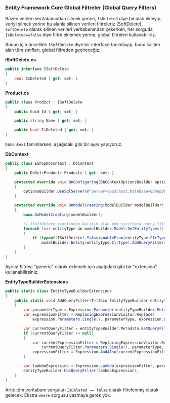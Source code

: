 ### Entity Framework Core Global Filtreler (Global Query Filters)

Bazen verileri veritabanından silmek yerine, `IsDeleted` diye bir alan ekleyip, veriyi silmek yerine bu alanla silinen verileri filtreleriz (SoftDelete).
`SoftDelete` olarak silinen verileri veritabanından çekerken, her sorguda `IsDeleted==false` diye filtre eklemek yerine, global filtreleri kullanabiliriz.

Bunun için öncelikle `ISoftDelete` diye bir interface tanımlayıp, bunu kalıtım alan tüm sınıfları, global filtreden geçireceğiz.

**ISoftDelete.cs**

````c#
public interface ISoftDelete
{
    bool IsDeleted { get; set; }
}
````

**Product.cs**

````c#
public class Product : ISoftDelete
{
    public Guid Id { get; set; }

    public string Name { get; set; }

    public bool IsDeleted { get; set; }
}
````

`DbContext` tanımlarken, aşağıdaki gibi bir ayar yapıyoruz.

**DbContext**

````c#
public class EShopDbContext : DbContext
{
    public DbSet<Product> Products { get; set; }

    protected override void OnConfiguring(DbContextOptionsBuilder optionsBuilder)
    {
        optionsBuilder.UseSqlServer(@"Server=localhost;Database=EShopDB;Trusted_Connection=True;");
    }

    protected override void OnModelCreating(ModelBuilder modelBuilder)
    {
        base.OnModelCreating(modelBuilder);

        // ISoftDelete sınıfından kalıtım alan tüm sınıflara query-filter uyguluyoruz 
        foreach (var entityType in modelBuilder.Model.GetEntityTypes())
        {
            if (typeof(ISoftDelete).IsAssignableFrom(entityType.ClrType))
                modelBuilder.Entity(entityType.ClrType).AddQueryFilter<ISoftDelete>(e => e.IsDeleted == false);
        }
    }
}
````

Ayrıca filtreyi "generic" olarak eklemek için aşağıdaki gibi bir "extension" kullanabilirsiniz.

**EntityTypeBuilderExtensions**

````c#
public static class EntityTypeBuilderExtensions
{
    public static void AddQueryFilter<T>(this EntityTypeBuilder entityTypeBuilder, Expression<Func<T, bool>> expression)
    {
        var parameterType = Expression.Parameter(entityTypeBuilder.Metadata.ClrType);
        var expressionFilter = ReplacingExpressionVisitor.Replace(
            expression.Parameters.Single(), parameterType, expression.Body);

        var currentQueryFilter = entityTypeBuilder.Metadata.GetQueryFilter();
        if (currentQueryFilter != null)
        {
            var currentExpressionFilter = ReplacingExpressionVisitor.Replace(
                currentQueryFilter.Parameters.Single(), parameterType, currentQueryFilter.Body);
            expressionFilter = Expression.AndAlso(currentExpressionFilter, expressionFilter);
        }

        var lambdaExpression = Expression.Lambda(expressionFilter, parameterType);
        entityTypeBuilder.HasQueryFilter(lambdaExpression);
    }
}
````

Artık tüm veritabanı sorguları `IsDeleted == false` olarak filrelenmiş olarak gelecek. Ekstra `where` sorgusu yazmaya gerek yok.


